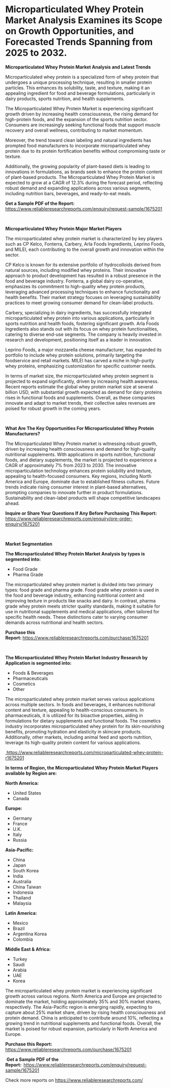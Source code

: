 <p><h1>Microparticulated Whey Protein Market Analysis Examines its Scope on Growth Opportunities, and Forecasted Trends Spanning from 2025 to 2032.</h1></p><p><strong>Microparticulated Whey Protein Market Analysis and Latest Trends</strong></p>
<p><p>Microparticulated whey protein is a specialized form of whey protein that undergoes a unique processing technique, resulting in smaller protein particles. This enhances its solubility, taste, and texture, making it an appealing ingredient for food and beverage formulations, particularly in dairy products, sports nutrition, and health supplements. </p><p>The Microparticulated Whey Protein Market is experiencing significant growth driven by increasing health consciousness, the rising demand for high-protein foods, and the expansion of the sports nutrition sector. Consumers are increasingly seeking functional foods that support muscle recovery and overall wellness, contributing to market momentum. </p><p>Moreover, the trend toward clean labeling and natural ingredients has prompted food manufacturers to incorporate microparticulated whey protein due to its protein fortification benefits without compromising taste or texture. </p><p>Additionally, the growing popularity of plant-based diets is leading to innovations in formulations, as brands seek to enhance the protein content of plant-based products. The Microparticulated Whey Protein Market is expected to grow at a CAGR of 12.3% during the forecast period, reflecting robust demand and expanding applications across various segments, including nutrition bars, beverages, and ready-to-eat meals.</p></p>
<p><strong>Get a Sample PDF of the Report:&nbsp;</strong> <a href="https://www.reliableresearchreports.com/enquiry/request-sample/1675201?utm_campaign=2009&utm_medium=2&utm_source=Github&utm_content=ia&utm_term=14022025&utm_id=microparticulated-whey-protein">https://www.reliableresearchreports.com/enquiry/request-sample/1675201</a></p>
<p>&nbsp;</p>
<p><strong>Microparticulated Whey Protein Major Market Players</strong></p>
<p><p>The microparticulated whey protein market is characterized by key players such as CP Kelco, Fonterra, Carbery, Arla Foods Ingredients, Leprino Foods, and MILEI, each contributing to the overall growth and innovation within the sector.</p><p>CP Kelco is known for its extensive portfolio of hydrocolloids derived from natural sources, including modified whey proteins. Their innovative approach to product development has resulted in a robust presence in the food and beverage industry. Fonterra, a global dairy co-operative, emphasizes its commitment to high-quality whey protein products, leveraging advanced processing techniques to enhance functionality and health benefits. Their market strategy focuses on leveraging sustainability practices to meet growing consumer demand for clean-label products.</p><p>Carbery, specializing in dairy ingredients, has successfully integrated microparticulated whey protein into various applications, particularly in sports nutrition and health foods, fostering significant growth. Arla Foods Ingredients also stands out with its focus on whey protein functionalities, catering to diverse end-use segments. The company is heavily invested in research and development, positioning itself as a leader in innovation.</p><p>Leprino Foods, a major mozzarella cheese manufacturer, has expanded its portfolio to include whey protein solutions, primarily targeting the foodservice and retail markets. MILEI has carved a niche in high-purity whey proteins, emphasizing customization for specific customer needs.</p><p>In terms of market size, the microparticulated whey protein segment is projected to expand significantly, driven by increasing health awareness. Recent reports estimate the global whey protein market size at several billion USD, with substantial growth expected as demand for dairy proteins rises in functional foods and supplements. Overall, as these companies innovate and adapt to market trends, their collective sales revenues are poised for robust growth in the coming years.</p></p>
<p>&nbsp;</p>
<p><strong>What Are The Key Opportunities For Microparticulated Whey Protein Manufacturers?</strong></p>
<p><p>The Microparticulated Whey Protein market is witnessing robust growth, driven by increasing health consciousness and demand for high-quality nutritional supplements. With applications in sports nutrition, functional foods, and dietary supplements, the market is projected to experience a CAGR of approximately 7% from 2023 to 2030. The innovative microparticulation technology enhances protein solubility and texture, appealing to health-focused consumers. Key regions, including North America and Europe, dominate due to established fitness cultures. Future trends indicate rising consumer interest in plant-based alternatives, prompting companies to innovate further in product formulations. Sustainability and clean-label products will shape competitive landscapes ahead.</p></p>
<p><strong>Inquire or Share Your Questions If Any Before Purchasing This Report:</strong> <a href="https://www.reliableresearchreports.com/enquiry/pre-order-enquiry/1675201?utm_campaign=2009&utm_medium=2&utm_source=Github&utm_content=ia&utm_term=14022025&utm_id=microparticulated-whey-protein">https://www.reliableresearchreports.com/enquiry/pre-order-enquiry/1675201</a></p>
<p>&nbsp;</p>
<p><strong>Market Segmentation</strong></p>
<p><strong>The Microparticulated Whey Protein Market Analysis by types is segmented into:</strong></p>
<p><ul><li>Food Grade</li><li>Pharma Grade</li></ul></p>
<p><p>The microparticulated whey protein market is divided into two primary types: food grade and pharma grade. Food grade whey protein is used in the food and beverage industry, enhancing nutritional content and improving texture in products like snacks and dairy. In contrast, pharma grade whey protein meets stricter quality standards, making it suitable for use in nutritional supplements and medical applications, often tailored for specific health needs. These distinctions cater to varying consumer demands across nutritional and health sectors.</p></p>
<p><strong>Purchase this Report:&nbsp;</strong><a href="https://www.reliableresearchreports.com/purchase/1675201?utm_campaign=2009&utm_medium=2&utm_source=Github&utm_content=ia&utm_term=14022025&utm_id=microparticulated-whey-protein">https://www.reliableresearchreports.com/purchase/1675201</a></p>
<p>&nbsp;</p>
<p><strong>The Microparticulated Whey Protein Market Industry Research by Application is segmented into:</strong></p>
<p><ul><li>Foods & Beverages</li><li>Pharmaceuticals</li><li>Cosmetics</li><li>Other</li></ul></p>
<p><p>The microparticulated whey protein market serves various applications across multiple sectors. In foods and beverages, it enhances nutritional content and texture, appealing to health-conscious consumers. In pharmaceuticals, it is utilized for its bioactive properties, aiding in formulations for dietary supplements and functional foods. The cosmetics industry incorporates microparticulated whey protein for its skin-nourishing benefits, promoting hydration and elasticity in skincare products. Additionally, other markets, including animal feed and sports nutrition, leverage its high-quality protein content for various applications.</p></p>
<p><a href="https://www.reliableresearchreports.com/microparticulated-whey-protein-r1675201?utm_campaign=2009&utm_medium=2&utm_source=Github&utm_content=ia&utm_term=14022025&utm_id=microparticulated-whey-protein">&nbsp;https://www.reliableresearchreports.com/microparticulated-whey-protein-r1675201</a></p>
<p><strong>In terms of Region, the Microparticulated Whey Protein Market Players available by Region are:</strong></p>
<p>
    <p> <strong> North America: </strong>
        <ul>
            <li>United States</li>
            <li>Canada</li>
        </ul>
        </p> 
    <p> <strong> Europe: </strong>
        <ul>
            <li>Germany</li>
            <li>France</li>
            <li>U.K.</li>
            <li>Italy</li>
            <li>Russia</li>
        </ul>
        </p> 
    <p> <strong> Asia-Pacific: </strong>
        <ul>
            <li>China</li>
            <li>Japan</li>
            <li>South Korea</li>
            <li>India</li>
            <li>Australia</li>
            <li>China Taiwan</li>
            <li>Indonesia</li>
            <li>Thailand</li>
            <li>Malaysia</li>
        </ul>
        </p> 
    <p> <strong> Latin America: </strong>
        <ul>
            <li>Mexico</li>
            <li>Brazil</li>
            <li>Argentina Korea</li>
            <li>Colombia</li>
        </ul>
        </p> 
    <p> <strong> Middle East & Africa: </strong>
        <ul>
            <li>Turkey</li>
            <li>Saudi</li>
            <li>Arabia</li>
            <li>UAE</li>
            <li>Korea</li>
        </ul>
    </p>
    </p>
<p><p>The microparticulated whey protein market is experiencing significant growth across various regions. North America and Europe are projected to dominate the market, holding approximately 35% and 30% market shares, respectively. The Asia-Pacific region is emerging rapidly, expecting to capture about 25% market share, driven by rising health consciousness and protein demand. China is anticipated to contribute around 10%, reflecting a growing trend in nutritional supplements and functional foods. Overall, the market is poised for robust expansion, particularly in North America and Europe.</p></p>
<p><strong>Purchase this Report: </strong><a href="https://www.reliableresearchreports.com/purchase/1675201?utm_campaign=2009&utm_medium=2&utm_source=Github&utm_content=ia&utm_term=14022025&utm_id=microparticulated-whey-protein">https://www.reliableresearchreports.com/purchase/1675201</a></p>
<p>&nbsp;<strong>Get a Sample PDF of the Report:&nbsp;&nbsp;</strong><a href="https://www.reliableresearchreports.com/enquiry/request-sample/1675201?utm_campaign=2009&utm_medium=2&utm_source=Github&utm_content=ia&utm_term=14022025&utm_id=microparticulated-whey-protein">https://www.reliableresearchreports.com/enquiry/request-sample/1675201</a></p>
<p><strong></strong></p>
<p>Check more reports on <a href="https://www.reliableresearchreports.com/?utm_campaign=2009&utm_medium=2&utm_source=Github&utm_content=ia&utm_term=14022025&utm_id=microparticulated-whey-protein">https://www.reliableresearchreports.com/</a></p>